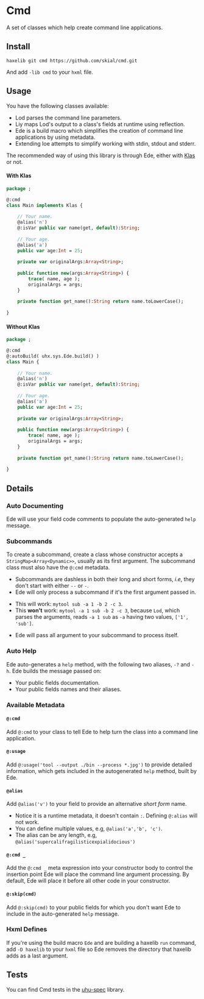 Cmd
=====

A set of classes which help create command line applications.

## Install

`haxelib git cmd https://github.com/skial/cmd.git`

And add `-lib cmd` to your `hxml` file.
	
## Usage

You have the following classes available:
	
+ Lod parses the command line parameters.
+ Liy maps Lod's output to a class's fields at runtime using reflection.
+ Ede is a build macro which simplifies the creation of command line applications by using
metadata.
+ Extending Ioe attempts to simplify working with stdin, stdout and stderr.

The recommended way of using this library is through Ede, either with [Klas](https://github.com/skial/klas/) or not.

#### With Klas

```Haxe
package ;

@:cmd
class Main implements Klas {
	
	// Your name.
	@alias('n')
	@:isVar public var name(get, default):String;
	
	// Your age.
	@alias('a')
	public var age:Int = 25;
	
	private var originalArgs:Array<String>;
	
	public function new(args:Array<String>) {
		trace( name, age );
		originalArgs = args;
	}
	
	private function get_name():String return name.toLowerCase();
	
}
```

#### Without Klas

```Haxe
package ;

@:cmd
@:autoBuild( uhx.sys.Ede.build() )
class Main {
	
	// Your name.
	@alias('n')
	@:isVar public var name(get, default):String;
	
	// Your age.
	@alias('a')
	public var age:Int = 25;
	
	private var originalArgs:Array<String>;
	
	public function new(args:Array<String>) {
		trace( name, age );
		originalArgs = args;
	}
	
	private function get_name():String return name.toLowerCase();
	
}
```

## Details

### Auto Documenting

Ede will use your field code comments to populate the auto-generated `help`
message.

### Subcommands

To create a subcommand, create a class whose constructor accepts a `StringMap<Array<Dynamic>>`,
usually as its first argument. The subcommand class must also have the `@:cmd` metadata.

 - Subcommands are dashless in both their long and short forms, _i.e_, they don't start with either `--` or `-`.
 - Ede will only process a subcommand if it's the first argument passed in.
  + This will work: `mytool sub -a 1 -b 2 -c 3`.
  + This **won't** work: `mytool -a 1 sub -b 2 -c 3`, because `Lod`, which parses the arguments, reads `-a 1 sub` as `-a` having two values, `['1', 'sub']`.
 - Ede will pass all argument to your subcommand to process itself.

### Auto Help

Ede auto-generates a `help` method, with the following two
aliases, `-?` and `-h`. Ede builds the message passed on:

 - Your public fields documentation.
 - Your public fields names and their aliases.

### Available Metadata

#### `@:cmd`

Add `@:cmd` to your class to tell Ede to help turn the class into a
command line application.

#### `@:usage`

Add `@:usage('tool --output ./bin --process *.jpg')` to provide detailed
information, which gets included in the autogenerated `help` method, built
by Ede.

#### `@alias`

Add `@alias('v')` to your field to provide an alternative _short form_ name.

- Notice it is a runtime metadata, it doesn't contain `:`. Defining `@:alias` will not work.
- You can define multiple values, e.g, `@alias('a','b', 'c')`.
- The alias can be any length, e.g, `@alias('supercalifragilisticexpialidocious')`

#### `@:cmd _`

Add the `@:cmd _` meta expression into your constructor body to control
the insertion point Ede will place the command line argument processing.
By default, Ede will place it before all other code in your constructor.

#### `@:skip(cmd)`

Add `@:skip(cmd)` to your public fields for which you don't want Ede to include
in the auto-generated `help` message.


### Hxml Defines

If you're using the build macro `Ede` and are building a haxelib `run` command,
add `-D haxelib` to your `hxml` file so Ede removes the directory that haxelib
adds as a last argument.

## Tests

You can find Cmd tests in the [uhu-spec](https://github.com/skial/uhu-spec/blob/master/src/uhx/sys/) library.
